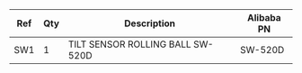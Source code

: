 |Ref|Qty|Description|Alibaba PN|
|---|---|-----------|------|
|SW1|1|TILT SENSOR ROLLING BALL SW-520D|SW-520D|


